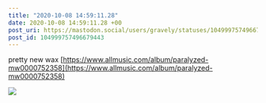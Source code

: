 ```yaml
---
title: "2020-10-08 14:59:11.28"
date: 2020-10-08 14:59:11.28 +00
post_uri: https://mastodon.social/users/gravely/statuses/104999757496679443
post_id: 104999757496679443
---
```

pretty new wax [https://www.allmusic.com/album/paralyzed-mw0000752358](https://www.allmusic.com/album/paralyzed-mw0000752358)


![](/images/104999757447530854.jpg)

